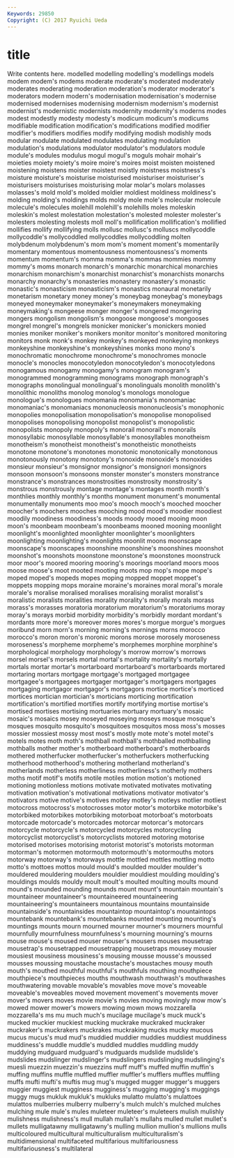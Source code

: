 ```yaml
---
Keywords: 29850 
Copyright: (C) 2017 Ryuichi Ueda
---
```


# title

Write contents here.
 modelled modelling modelling's modellings
models modem modem's modems moderate moderate's moderated moderately moderates moderating
moderation moderation's moderator moderator's moderators modern modern's modernisation modernisation's modernise
modernised modernises modernising modernism modernism's modernist modernist's modernistic modernists modernity
modernity's moderns modes modest modestly modesty modesty's modicum modicum's modicums
modifiable modification modification's modifications modified modifier modifier's modifiers modifies modify
modifying modish modishly mods modular modulate modulated modulates modulating modulation
modulation's modulations modulator modulator's modulators module module's modules modulus mogul
mogul's moguls mohair mohair's moieties moiety moiety's moire moire's moires
moist moisten moistened moistening moistens moister moistest moistly moistness moistness's
moisture moisture's moisturise moisturised moisturiser moisturiser's moisturisers moisturises moisturising molar
molar's molars molasses molasses's mold mold's molded moldier moldiest moldiness
moldiness's molding molding's moldings molds moldy mole mole's molecular molecule
molecule's molecules molehill molehill's molehills moles moleskin moleskin's molest molestation
molestation's molested molester molester's molesters molesting molests moll moll's mollification
mollification's mollified mollifies mollify mollifying molls mollusc mollusc's molluscs mollycoddle
mollycoddle's mollycoddled mollycoddles mollycoddling molten molybdenum molybdenum's mom mom's moment
moment's momentarily momentary momentous momentousness momentousness's moments momentum momentum's momma
momma's mommas mommies mommy mommy's moms monarch monarch's monarchic monarchical
monarchies monarchism monarchism's monarchist monarchist's monarchists monarchs monarchy monarchy's monasteries
monastery monastery's monastic monastic's monasticism monasticism's monastics monaural monetarily monetarism
monetary money money's moneybag moneybag's moneybags moneyed moneymaker moneymaker's moneymakers
moneymaking moneymaking's mongeese monger monger's mongered mongering mongers mongolism mongolism's
mongoose mongoose's mongooses mongrel mongrel's mongrels monicker monicker's monickers monied
monies moniker moniker's monikers monitor monitor's monitored monitoring monitors monk
monk's monkey monkey's monkeyed monkeying monkeys monkeyshine monkeyshine's monkeyshines monks
mono mono's monochromatic monochrome monochrome's monochromes monocle monocle's monocles monocotyledon
monocotyledon's monocotyledons monogamous monogamy monogamy's monogram monogram's monogrammed monogramming monograms
monograph monograph's monographs monolingual monolingual's monolinguals monolith monolith's monolithic monoliths
monolog monolog's monologs monologue monologue's monologues monomania monomania's monomaniac monomaniac's
monomaniacs mononucleosis mononucleosis's monophonic monopolies monopolisation monopolisation's monopolise monopolised monopolises
monopolising monopolist monopolist's monopolistic monopolists monopoly monopoly's monorail monorail's monorails
monosyllabic monosyllable monosyllable's monosyllables monotheism monotheism's monotheist monotheist's monotheistic monotheists
monotone monotone's monotones monotonic monotonically monotonous monotonously monotony monotony's monoxide
monoxide's monoxides monsieur monsieur's monsignor monsignor's monsignori monsignors monsoon monsoon's
monsoons monster monster's monsters monstrance monstrance's monstrances monstrosities monstrosity monstrosity's
monstrous monstrously montage montage's montages month month's monthlies monthly monthly's
months monument monument's monumental monumentally monuments moo moo's mooch mooch's
mooched moocher moocher's moochers mooches mooching mood mood's moodier moodiest
moodily moodiness moodiness's moods moody mooed mooing moon moon's moonbeam
moonbeam's moonbeams mooned mooning moonlight moonlight's moonlighted moonlighter moonlighter's moonlighters
moonlighting moonlighting's moonlights moonlit moons moonscape moonscape's moonscapes moonshine moonshine's
moonshines moonshot moonshot's moonshots moonstone moonstone's moonstones moonstruck moor moor's
moored mooring mooring's moorings moorland moors moos moose moose's moot
mooted mooting moots mop mop's mope mope's moped moped's mopeds
mopes moping mopped moppet moppet's moppets mopping mops moraine moraine's
moraines moral moral's morale morale's moralise moralised moralises moralising moralist
moralist's moralistic moralists moralities morality morality's morally morals morass morass's
morasses moratoria moratorium moratorium's moratoriums moray moray's morays morbid morbidity
morbidity's morbidly mordant mordant's mordants more more's moreover mores mores's
morgue morgue's morgues moribund morn morn's morning morning's mornings morns
morocco morocco's moron moron's moronic morons morose morosely moroseness moroseness's
morpheme morpheme's morphemes morphine morphine's morphological morphology morphology's morrow morrow's
morrows morsel morsel's morsels mortal mortal's mortality mortality's mortally mortals
mortar mortar's mortarboard mortarboard's mortarboards mortared mortaring mortars mortgage mortgage's
mortgaged mortgagee mortgagee's mortgagees mortgager mortgager's mortgagers mortgages mortgaging mortgagor
mortgagor's mortgagors mortice mortice's morticed mortices mortician mortician's morticians morticing
mortification mortification's mortified mortifies mortify mortifying mortise mortise's mortised mortises
mortising mortuaries mortuary mortuary's mosaic mosaic's mosaics mosey moseyed moseying
moseys mosque mosque's mosques mosquito mosquito's mosquitoes mosquitos moss moss's
mosses mossier mossiest mossy most most's mostly mote mote's motel
motel's motels motes moth moth's mothball mothball's mothballed mothballing mothballs
mother mother's motherboard motherboard's motherboards mothered motherfucker motherfucker's motherfuckers motherfucking
motherhood motherhood's mothering motherland motherland's motherlands motherless motherliness motherliness's motherly
mothers moths motif motif's motifs motile motiles motion motion's motioned
motioning motionless motions motivate motivated motivates motivating motivation motivation's motivational
motivations motivator motivator's motivators motive motive's motives motley motley's motleys
motlier motliest motocross motocross's motocrosses motor motor's motorbike motorbike's motorbiked
motorbikes motorbiking motorboat motorboat's motorboats motorcade motorcade's motorcades motorcar motorcar's
motorcars motorcycle motorcycle's motorcycled motorcycles motorcycling motorcyclist motorcyclist's motorcyclists motored
motoring motorise motorised motorises motorising motorist motorist's motorists motorman motorman's
motormen motormouth motormouth's motormouths motors motorway motorway's motorways mottle mottled
mottles mottling motto motto's mottoes mottos mould mould's moulded moulder
moulder's mouldered mouldering moulders mouldier mouldiest moulding moulding's mouldings moulds
mouldy moult moult's moulted moulting moults mound mound's mounded mounding
mounds mount mount's mountain mountain's mountaineer mountaineer's mountaineered mountaineering mountaineering's
mountaineers mountainous mountains mountainside mountainside's mountainsides mountaintop mountaintop's mountaintops mountebank
mountebank's mountebanks mounted mounting mounting's mountings mounts mourn mourned mourner
mourner's mourners mournful mournfully mournfulness mournfulness's mourning mourning's mourns mouse
mouse's moused mouser mouser's mousers mouses mousetrap mousetrap's mousetrapped mousetrapping
mousetraps mousey mousier mousiest mousiness mousiness's mousing mousse mousse's moussed
mousses moussing moustache moustache's moustaches mousy mouth mouth's mouthed mouthful
mouthful's mouthfuls mouthing mouthpiece mouthpiece's mouthpieces mouths mouthwash mouthwash's mouthwashes
mouthwatering movable movable's movables move move's moveable moveable's moveables moved
movement movement's movements mover mover's movers moves movie movie's movies
moving movingly mow mow's mowed mower mower's mowers mowing mown
mows mozzarella mozzarella's ms mu much much's mucilage mucilage's muck
muck's mucked muckier muckiest mucking muckrake muckraked muckraker muckraker's muckrakers
muckrakes muckraking mucks mucky mucous mucus mucus's mud mud's muddied
muddier muddies muddiest muddiness muddiness's muddle muddle's muddled muddles muddling
muddy muddying mudguard mudguard's mudguards mudslide mudslide's mudslides mudslinger mudslinger's
mudslingers mudslinging mudslinging's muesli muezzin muezzin's muezzins muff muff's muffed
muffin muffin's muffing muffins muffle muffled muffler muffler's mufflers muffles
muffling muffs mufti mufti's muftis mug mug's mugged mugger mugger's
muggers muggier muggiest mugginess mugginess's mugging mugging's muggings muggy mugs
mukluk mukluk's mukluks mulatto mulatto's mulattoes mulattos mulberries mulberry mulberry's
mulch mulch's mulched mulches mulching mule mule's mules muleteer muleteer's
muleteers mulish mulishly mulishness mulishness's mull mullah mullah's mullahs mulled
mullet mullet's mullets mulligatawny mulligatawny's mulling mullion mullion's mullions mulls
multicoloured multicultural multiculturalism multiculturalism's multidimensional multifaceted multifarious multifariousness multifariousness's multilateral
